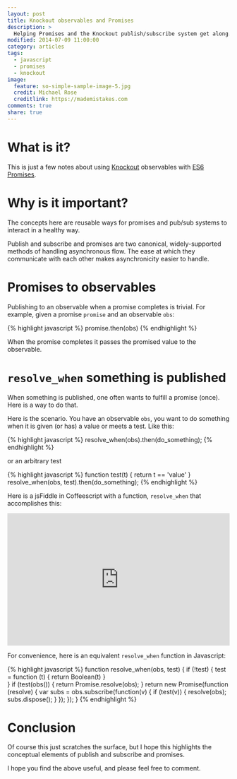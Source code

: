 ```yaml
---
layout: post
title: Knockout observables and Promises
description: >
  Helping Promises and the Knockout publish/subscribe system get along.
modified: 2014-07-09 11:00:00
category: articles
tags:
  - javascript
  - promises
  - knockout
image:
  feature: so-simple-sample-image-5.jpg
  credit: Michael Rose
  creditlink: https://mademistakes.com
comments: true
share: true
---
```



# What is it?

This is just a few notes about using [Knockout](https://knockoutjs.com)
observables with
[ES6 Promises](https://www.html5rocks.com/en/tutorials/es6/promises/).


# Why is it important?

The concepts here are reusable ways for promises and pub/sub systems to
interact in a healthy way.

Publish and subscribe and promises are two canonical, widely-supported
methods of handling asynchronous flow. The ease at which they communicate
with each other makes asynchronicity easier to handle.


# Promises to observables

Publishing to an observable when a promise completes is trivial. For example,
given a promise `promise` and an observable `obs`:

{% highlight javascript %}
  promise.then(obs)
{% endhighlight %}

When the promise completes it passes the promised value to the observable.


# `resolve_when` something is published

When something is published, one often wants to fulfill a promise (once). Here
is a way to do that.

Here is the scenario. You have an observable `obs`, you want to do something
when it is given (or has) a value or meets a test. Like this:

{% highlight javascript %}
resolve_when(obs).then(do_something);
{% endhighlight %}

or an arbitrary test

{% highlight javascript %}
function test(t) {
  return t == 'value'
}
resolve_when(obs, test).then(do_something);
{% endhighlight %}

Here is a jsFiddle in Coffeescript with a function,
`resolve_when` that accomplishes this:

<iframe width="100%" height="300"
  src="https://jsfiddle.net/bmh_ca/7KLPc/3/embedded/"
  allowfullscreen="allowfullscreen" frameborder="0"></iframe>

For convenience, here is an equivalent `resolve_when` function in Javascript:

{% highlight javascript %}
function resolve_when(obs, test) {
  if (!test) {
    test = function (t) { return Boolean(t) }  
  }
  if (test(obs()) { return Promise.resolve(obs); }
  return new Promise(function (resolve) {
    var subs = obs.subscribe(function(v) {
      if (test(v)) {
        resolve(obs);
        subs.dispose();
      }
    });
  });
}
{% endhighlight %}

# Conclusion

Of course this just scratches the surface, but I hope this highlights the
conceptual elements of publish and subscribe and promises.

I hope you find the above useful, and please feel free to comment.

